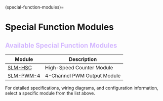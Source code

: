 (special-function-modules)=
# Special Function Modules

## <span style="color:#d4b8ff;">Available Special Function Modules</span>
| Module | Description |
|--------|-------------|
| [SLM-HSC](SLM-HSC) | High-Speed Counter Module |
| [SLM-PWM-4](SLM-PWM-4) | 4-Channel PWM Output Module |

For detailed specifications, wiring diagrams, and configuration information, select a specific module from the list above.
